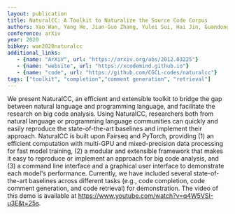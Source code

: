 ```yaml
---
layout: publication
title: NaturalCC: A Toolkit to Naturalize the Source Code Corpus
authors: Yao Wan, Yang He, Jian-Guo Zhang, Yulei Sui, Hai Jin, Guandong Xu, Caiming Xiong, Philip S. Yu
conference: arXiv
year: 2020
bibkey: wan2020naturalcc
additional_links:
   - {name: "ArXiV", url: "https://arxiv.org/abs/2012.03225"}
   - {name: "website", url: "https://xcodemind.github.io"}
   - {name: "code", url: "https://github.com/CGCL-codes/naturalcc"}
tags: ["toolkit", "completion","comment generation", "retrieval"]
---
```

We present NaturalCC, an efficient and extensible toolkit to bridge the gap between natural language and programming language, and facilitate the research on big code analysis. Using NaturalCC, researchers both from natural language or programming language communities can quickly and easily reproduce the state-of-the-art baselines and implement their approach. NaturalCC is built upon Fairseq and PyTorch, providing (1) an efficient computation with multi-GPU and mixed-precision data processing for fast model training, (2) a modular and extensible framework that makes it easy to reproduce or implement an approach for big code analysis, and (3) a command line interface and a graphical user interface to demonstrate each model's performance. Currently, we have included several state-of-the-art baselines across different tasks (e.g., code completion, code comment generation, and code retrieval) for demonstration. The video of this demo is available at https://www.youtube.com/watch?v=q4W5VSI-u3E&t=25s.

